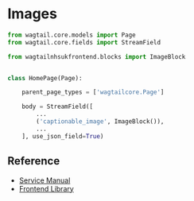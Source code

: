 # Images

```py
from wagtail.core.models import Page
from wagtail.core.fields import StreamField

from wagtailnhsukfrontend.blocks import ImageBlock


class HomePage(Page):

    parent_page_types = ['wagtailcore.Page']

    body = StreamField([
        ...
        ('captionable_image', ImageBlock()),
        ...
    ], use_json_field=True)
```
## Reference

* [Service Manual](https://service-manual.nhs.uk/design-system/components/images)
* [Frontend Library](https://github.com/nhsuk/nhsuk-frontend/tree/master/packages/components/images)
